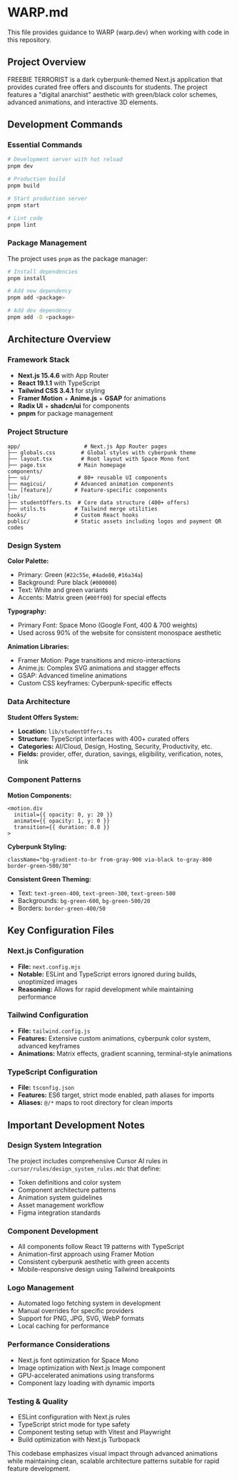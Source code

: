 # WARP.md

This file provides guidance to WARP (warp.dev) when working with code in this repository.

## Project Overview

FREEBIE TERRORIST is a dark cyberpunk-themed Next.js application that provides curated free offers and discounts for students. The project features a "digital anarchist" aesthetic with green/black color schemes, advanced animations, and interactive 3D elements.

## Development Commands

### Essential Commands
```bash
# Development server with hot reload
pnpm dev

# Production build
pnpm build

# Start production server
pnpm start

# Lint code
pnpm lint
```

### Package Management
The project uses `pnpm` as the package manager:
```bash
# Install dependencies
pnpm install

# Add new dependency
pnpm add <package>

# Add dev dependency
pnpm add -D <package>
```

## Architecture Overview

### Framework Stack
- **Next.js 15.4.6** with App Router
- **React 19.1.1** with TypeScript
- **Tailwind CSS 3.4.1** for styling
- **Framer Motion** + **Anime.js** + **GSAP** for animations
- **Radix UI** + **shadcn/ui** for components
- **pnpm** for package management

### Project Structure
```
app/                    # Next.js App Router pages
├── globals.css        # Global styles with cyberpunk theme
├── layout.tsx         # Root layout with Space Mono font
├── page.tsx          # Main homepage
components/
├── ui/               # 80+ reusable UI components
├── magicui/         # Advanced animation components
└── [feature]/       # Feature-specific components
lib/
├── studentOffers.ts  # Core data structure (400+ offers)
├── utils.ts         # Tailwind merge utilities
hooks/               # Custom React hooks
public/              # Static assets including logos and payment QR codes
```

### Design System

**Color Palette:**
- Primary: Green (`#22c55e`, `#4ade80`, `#16a34a`)
- Background: Pure black (`#000000`)
- Text: White and green variants
- Accents: Matrix green (`#00ff00`) for special effects

**Typography:**
- Primary Font: Space Mono (Google Font, 400 & 700 weights)
- Used across 90% of the website for consistent monospace aesthetic

**Animation Libraries:**
- Framer Motion: Page transitions and micro-interactions
- Anime.js: Complex SVG animations and stagger effects  
- GSAP: Advanced timeline animations
- Custom CSS keyframes: Cyberpunk-specific effects

### Data Architecture

**Student Offers System:**
- **Location:** `lib/studentOffers.ts`
- **Structure:** TypeScript interfaces with 400+ curated offers
- **Categories:** AI/Cloud, Design, Hosting, Security, Productivity, etc.
- **Fields:** provider, offer, duration, savings, eligibility, verification, notes, link

### Component Patterns

**Motion Components:**
```tsx
<motion.div
  initial={{ opacity: 0, y: 20 }}
  animate={{ opacity: 1, y: 0 }}
  transition={{ duration: 0.8 }}
>
```

**Cyberpunk Styling:**
```tsx
className="bg-gradient-to-br from-gray-900 via-black to-gray-800 border-green-500/30"
```

**Consistent Green Theming:**
- Text: `text-green-400`, `text-green-300`, `text-green-500`
- Backgrounds: `bg-green-600`, `bg-green-500/20`
- Borders: `border-green-400/50`

## Key Configuration Files

### Next.js Configuration
- **File:** `next.config.mjs`
- **Notable:** ESLint and TypeScript errors ignored during builds, unoptimized images
- **Reasoning:** Allows for rapid development while maintaining performance

### Tailwind Configuration
- **File:** `tailwind.config.js`
- **Features:** Extensive custom animations, cyberpunk color system, advanced keyframes
- **Animations:** Matrix effects, gradient scanning, terminal-style animations

### TypeScript Configuration
- **File:** `tsconfig.json`
- **Features:** ES6 target, strict mode enabled, path aliases for imports
- **Aliases:** `@/*` maps to root directory for clean imports

## Important Development Notes

### Design System Integration
The project includes comprehensive Cursor AI rules in `.cursor/rules/design_system_rules.mdc` that define:
- Token definitions and color system
- Component architecture patterns  
- Animation system guidelines
- Asset management workflow
- Figma integration standards

### Component Development
- All components follow React 19 patterns with TypeScript
- Animation-first approach using Framer Motion
- Consistent cyberpunk aesthetic with green accents
- Mobile-responsive design using Tailwind breakpoints

### Logo Management
- Automated logo fetching system in development
- Manual overrides for specific providers
- Support for PNG, JPG, SVG, WebP formats
- Local caching for performance

### Performance Considerations
- Next.js font optimization for Space Mono
- Image optimization with Next.js Image component
- GPU-accelerated animations using transforms
- Component lazy loading with dynamic imports

### Testing & Quality
- ESLint configuration with Next.js rules
- TypeScript strict mode for type safety
- Component testing setup with Vitest and Playwright
- Build optimization with Next.js Turbopack

This codebase emphasizes visual impact through advanced animations while maintaining clean, scalable architecture patterns suitable for rapid feature development.